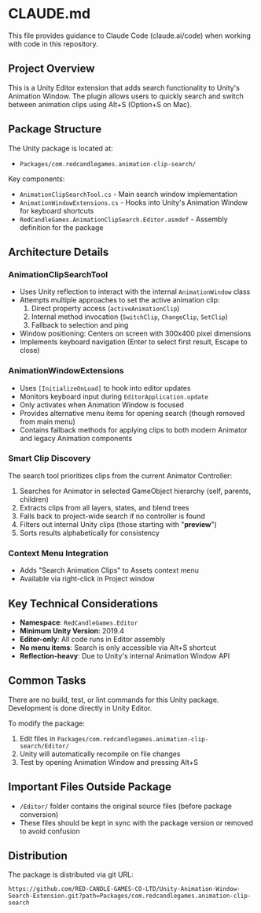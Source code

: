 # CLAUDE.md

This file provides guidance to Claude Code (claude.ai/code) when working with code in this repository.

## Project Overview

This is a Unity Editor extension that adds search functionality to Unity's Animation Window. The plugin allows users to quickly search and switch between animation clips using Alt+S (Option+S on Mac).

## Package Structure

The Unity package is located at:
- `Packages/com.redcandlegames.animation-clip-search/`

Key components:
- `AnimationClipSearchTool.cs` - Main search window implementation
- `AnimationWindowExtensions.cs` - Hooks into Unity's Animation Window for keyboard shortcuts
- `RedCandleGames.AnimationClipSearch.Editor.asmdef` - Assembly definition for the package

## Architecture Details

### AnimationClipSearchTool
- Uses Unity reflection to interact with the internal `AnimationWindow` class
- Attempts multiple approaches to set the active animation clip:
  1. Direct property access (`activeAnimationClip`)
  2. Internal method invocation (`SwitchClip`, `ChangeClip`, `SetClip`)
  3. Fallback to selection and ping
- Window positioning: Centers on screen with 300x400 pixel dimensions
- Implements keyboard navigation (Enter to select first result, Escape to close)

### AnimationWindowExtensions
- Uses `[InitializeOnLoad]` to hook into editor updates
- Monitors keyboard input during `EditorApplication.update`
- Only activates when Animation Window is focused
- Provides alternative menu items for opening search (though removed from main menu)
- Contains fallback methods for applying clips to both modern Animator and legacy Animation components

### Smart Clip Discovery
The search tool prioritizes clips from the current Animator Controller:
1. Searches for Animator in selected GameObject hierarchy (self, parents, children)
2. Extracts clips from all layers, states, and blend trees
3. Falls back to project-wide search if no controller is found
4. Filters out internal Unity clips (those starting with "__preview__")
5. Sorts results alphabetically for consistency

### Context Menu Integration
- Adds "Search Animation Clips" to Assets context menu
- Available via right-click in Project window

## Key Technical Considerations

- **Namespace**: `RedCandleGames.Editor`
- **Minimum Unity Version**: 2019.4
- **Editor-only**: All code runs in Editor assembly
- **No menu items**: Search is only accessible via Alt+S shortcut
- **Reflection-heavy**: Due to Unity's internal Animation Window API

## Common Tasks

There are no build, test, or lint commands for this Unity package. Development is done directly in Unity Editor.

To modify the package:
1. Edit files in `Packages/com.redcandlegames.animation-clip-search/Editor/`
2. Unity will automatically recompile on file changes
3. Test by opening Animation Window and pressing Alt+S

## Important Files Outside Package

- `/Editor/` folder contains the original source files (before package conversion)
- These files should be kept in sync with the package version or removed to avoid confusion

## Distribution

The package is distributed via git URL:
```
https://github.com/RED-CANDLE-GAMES-CO-LTD/Unity-Animation-Window-Search-Extension.git?path=Packages/com.redcandlegames.animation-clip-search
```